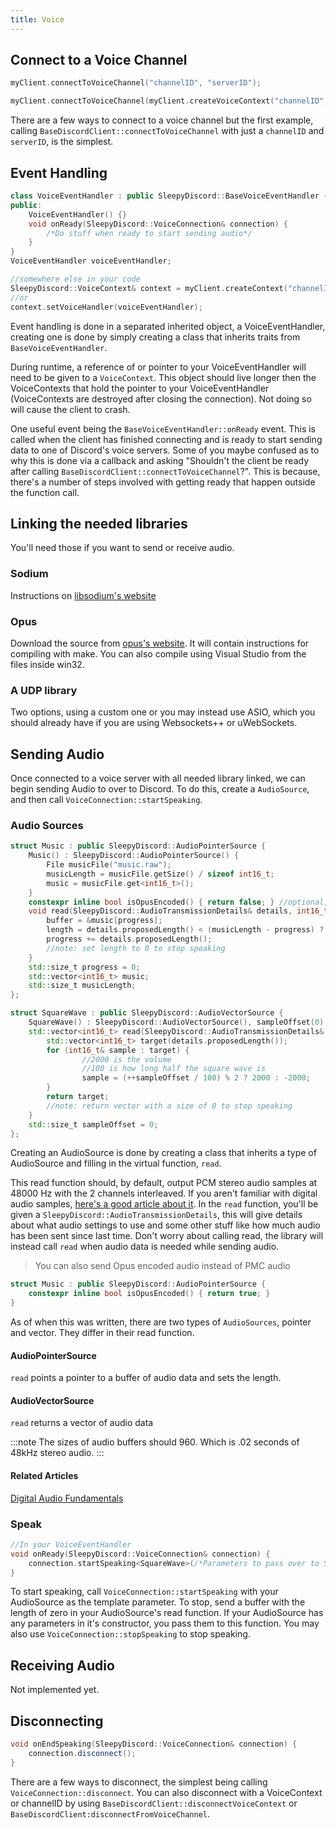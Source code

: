 ```yaml
---
title: Voice
---
```


## Connect to a Voice Channel

```cpp
myClient.connectToVoiceChannel("channelID", "serverID");
```

```cpp
myClient.connectToVoiceChannel(myClient.createVoiceContext("channelID", "serverID", nullptr));
```

There are a few ways to connect to a voice channel but the first example, calling ``BaseDiscordClient::connectToVoiceChannel`` with just a ``channelID`` and ``serverID``, is the simplest.

## Event Handling
```cpp
class VoiceEventHandler : public SleepyDiscord::BaseVoiceEventHandler {
public:
	VoiceEventHandler() {}
	void onReady(SleepyDiscord::VoiceConnection& connection) {
		/*Do stuff when ready to start sending audio*/
	}
}
VoiceEventHandler voiceEventHandler;

//somewhere else in your code
SleepyDiscord::VoiceContext& context = myClient.createContext("channelID", "serverID", voiceEventHandler);
//or
context.setVoiceHandler(voiceEventHandler);
```

Event handling is done in a separated inherited object, a VoiceEventHandler, creating one is done by simply creating a class that inherits traits from ``BaseVoiceEventHandler``.

During runtime, a reference of or pointer to your VoiceEventHandler will need to be given to a ``VoiceContext``. This object should live longer then the VoiceContexts that hold the pointer to your VoiceEventHandler (VoiceContexts are destroyed after closing the connection). Not doing so will cause the client to crash.

One useful event being the ``BaseVoiceEventHandler::onReady`` event. This is called when the client has finished connecting and is ready to start sending data to one of Discord's voice servers. Some of you maybe confused as to why this is done via a callback and asking "Shouldn't the client be ready after calling ``BaseDiscordClient::connectToVoiceChannel``?". This is because, there's a number of steps involved with getting ready that happen outside the function call.

## Linking the needed libraries

You'll need those if you want to send or receive audio.

### Sodium

Instructions on [libsodium's website](https://download.libsodium.org/doc/installation/)

### Opus

Download the source from [opus's website](https://opus-codec.org/downloads/). It will contain instructions for compiling with make. You can also compile using Visual Studio from the files inside win32.

### A UDP library

Two options, using a custom one or you may instead use ASIO, which you should already have if you are using Websockets++ or uWebSockets.

## Sending Audio

Once connected to a voice server with all needed library linked, we can begin sending Audio to over to Discord. To do this, create a ``AudioSource``, and then call ``VoiceConnection::startSpeaking``.

### Audio Sources
```cpp
struct Music : public SleepyDiscord::AudioPointerSource {
	Music() : SleepyDiscord::AudioPointerSource() {
		File musicFile("music.raw");
		musicLength = musicFile.getSize() / sizeof int16_t;
		music = musicFile.get<int16_t>();
	}
	constexpr inline bool isOpusEncoded() { return false; } //optional, will be false by default
	void read(SleepyDiscord::AudioTransmissionDetails& details, int16_t*& buffer, std::size_t& length) {
		buffer = &music[progress];
		length = details.proposedLength() < (musicLength - progress) ? details.proposedLength() : 0;
		progress += details.proposedLength();
		//note: set length to 0 to stop speaking
	}
	std::size_t progress = 0;
	std::vector<int16_t> music;
	std::size_t musicLength;
};
```

```cpp
struct SquareWave : public SleepyDiscord::AudioVectorSource {
	SquareWave() : SleepyDiscord::AudioVectorSource(), sampleOffset(0) {}
	std::vector<int16_t> read(SleepyDiscord::AudioTransmissionDetails& details) {
		std::vector<int16_t> target(details.proposedLength());
		for (int16_t& sample : target) {
				//2000 is the volume
				//100 is how long half the square wave is
				sample = (++sampleOffset / 100) % 2 ? 2000 : -2000;
		}
		return target;
		//note: return vector with a size of 0 to stop speaking
	}
	std::size_t sampleOffset = 0;
};
```

Creating an AudioSource is done by creating a class that inherits a type of AudioSource and filling in the virtual function, ``read``.

This read function should, by default, output PCM stereo audio samples at 48000 Hz with the 2 channels interleaved.
If you aren't familiar with digital audio samples, [here's a good article about it](http://manual.audacityteam.org/man/digital_audio.html).
In the ``read`` function, you'll be given a ``SleepyDiscord::AudioTransmissionDetails``, this will give details about what audio settings to use and some other stuff like how much audio has been sent since last time.
Don't worry about calling read, the library will instead call ``read`` when audio data is needed while sending audio.

> You can also send Opus encoded audio instead of PMC audio

```cpp
struct Music : public SleepyDiscord::AudioPointerSource {
	constexpr inline bool isOpusEncoded() { return true; }
}
```

As of when this was written, there are two types of ``AudioSources``, pointer and vector. They differ in their read function.

#### AudioPointerSource
``read`` points a pointer to a buffer of audio data and sets the length.

#### AudioVectorSource
``read`` returns a vector of audio data

:::note
The sizes of audio buffers should 960. Which is .02 seconds of 48kHz stereo audio.
:::

#### Related Articles 

[Digital Audio Fundamentals](http://manual.audacityteam.org/man/digital_audio.html)

### Speak
```cpp
//In your VoiceEventHandler
void onReady(SleepyDiscord::VoiceConnection& connection) {
	connection.startSpeaking<SquareWave>(/*Parameters to pass over to SquareWave's constructor*/);
}
```

To start speaking, call ``VoiceConnection::startSpeaking`` with your AudioSource as the template parameter. To stop, send a buffer with the length of zero in your AudioSource's read function. If your AudioSource has any parameters in it's constructor, you pass them to this function. You may also use ``VoiceConnection::stopSpeaking`` to stop speaking.

## Receiving Audio
Not implemented yet.

## Disconnecting
```cpp
void onEndSpeaking(SleepyDiscord::VoiceConnection& connection) {
	connection.disconnect();
}
```

There are a few ways to disconnect, the simplest being calling ``VoiceConnection::disconnect``. You can also disconnect with a VoiceContext or channelID by using ``BaseDiscordClient::disconnectVoiceContext`` or ``BaseDiscordClient:disconnectFromVoiceChannel``.